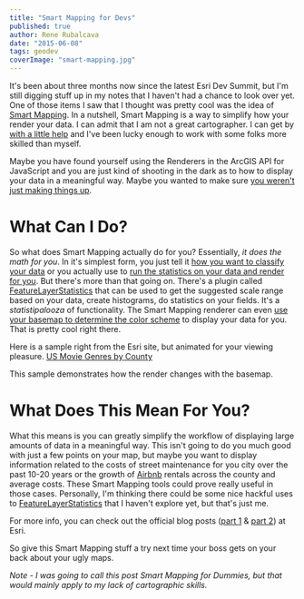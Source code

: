 ```yaml
---
title: "Smart Mapping for Devs"
published: true
author: Rene Rubalcava
date: "2015-06-08"
tags: geodev
coverImage: "smart-mapping.jpg"
---
```


It's been about three months now since the latest Esri Dev Summit, but I'm still digging stuff up in my notes that I haven't had a chance to look over yet. One of those items I saw that I thought was pretty cool was the idea of [Smart Mapping](http://www.esri.com/landing-pages/arcgis-online/smart-mapping). In a nutshell, Smart Mapping is a way to simplify how your render your data. I can admit that I am not a great cartographer. I can get by [with a little help](http://www.gretchenpeterson.com/blog/) and I've been lucky enough to work with some folks more skilled than myself.

Maybe you have found yourself using the Renderers in the ArcGIS API for JavaScript and you are just kind of shooting in the dark as to how to display your data in a meaningful way. Maybe you wanted to make sure [you weren't just making things up](http://www.markmonmonier.com/how_to_lie_with_maps_14880.htm).

# What Can I Do?

So what does Smart Mapping actually do for you? Essentially, _it does the math for you_. In it's simplest form, you just tell it [how you want to classify your data](https://developers.arcgis.com/javascript/jssamples/smartmapping_classesbycolor.html) or you actually use to [run the statistics on your data and render for you](https://developers.arcgis.com/javascript/jssamples/smartmapping_bycolor.html). But there's more than that going on. There's a plugin called [FeatureLayerStatistics](https://developers.arcgis.com/javascript/jsapi/featurelayerstatistics-amd.html) that can be used to get the suggested scale range based on your data, create histograms, do statistics on your fields. It's a _statistipalooza_ of functionality. The Smart Mapping renderer can even [use your basemap to determine the color scheme](https://developers.arcgis.com/javascript/jsapi/esri.renderers.smartmapping-amd.html#createcolorrenderer) to display your data for you. That is pretty cool right there.

Here is a sample right from the Esri site, but animated for your viewing pleasure. [US Movie Genres by County](http://jsbin.com/pevaxa/1/embed?output)
<script src="http://static.jsbin.com/js/embed.js"></script>

This sample demonstrates how the render changes with the basemap.

# What Does This Mean For You?

What this means is you can greatly simplify the workflow of displaying large amounts of data in a meaningful way. This isn't going to do you much good with just a few points on your map, but maybe you want to display information related to the costs of street maintenance for you city over the past 10-20 years or the growth of [Airbnb](https://www.airbnb.com/) rentals across the county and average costs. These Smart Mapping tools could prove really useful in those cases. Personally, I'm thinking there could be some nice hackful uses to [FeatureLayerStatistics](https://developers.arcgis.com/javascript/jsapi/featurelayerstatistics-amd.html) that I haven't explore yet, but that's just me.

For more info, you can check out the official blog posts ([part 1](http://blogs.esri.com/esri/arcgis/2015/03/02/introducing-smart-mapping/) & [part 2](http://blogs.esri.com/esri/arcgis/2015/03/17/smart-mapping-part-2-making-better-size-and-color-maps/)) at Esri.

So give this Smart Mapping stuff a try next time your boss gets on your back about your ugly maps.

_Note - I was going to call this post Smart Mapping for Dummies, but that would mainly apply to my lack of cartographic skills._
